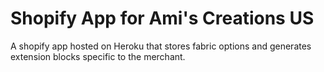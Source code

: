 # Shopify App for Ami's Creations US

A shopify app hosted on Heroku that stores fabric options and generates extension blocks specific to the merchant. 